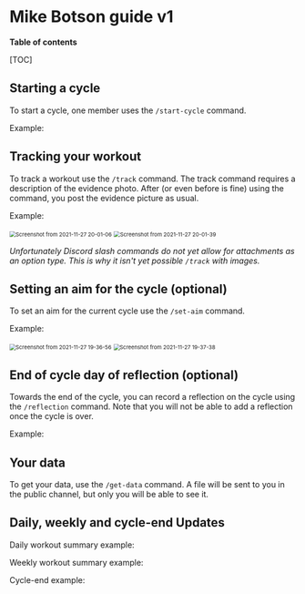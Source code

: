 # Mike Botson guide v1 

**Table of contents**

[TOC]

## Starting a cycle

To start a cycle, one member uses the `/start-cycle` command.

Example:

## Tracking your workout

To track a workout use the `/track` command. The track command requires a description of the evidence photo. After (or even before is fine) using the command, you post the evidence picture as usual. 

Example:

<img src="/home/alien/Pictures/Screenshot from 2021-11-27 20-01-06.png" alt="Screenshot from 2021-11-27 20-01-06" style="zoom:67%;" />

<img src="/home/alien/Pictures/Screenshot from 2021-11-27 20-01-39.png" alt="Screenshot from 2021-11-27 20-01-39" style="zoom:67%;" />

*Unfortunately Discord slash commands do not yet allow for attachments as an option type. This is why it isn't yet possible `/track` with images.*

 ## Setting an aim for the cycle (optional)

To set an aim for the current cycle use the `/set-aim` command.

Example:

<img src="/home/alien/Pictures/Screenshot from 2021-11-27 19-36-56.png" alt="Screenshot from 2021-11-27 19-36-56" style="zoom: 67%;" />

<img src="/home/alien/Pictures/Screenshot from 2021-11-27 19-37-38.png" alt="Screenshot from 2021-11-27 19-37-38" style="zoom:67%;" />

## End of cycle day of  reflection (optional)

Towards the end of the cycle, you can record a reflection on the cycle using the `/reflection` command. Note that you will not be able to add a reflection once the cycle is over.

Example:

## Your data

To get your data, use the `/get-data` command. A file will be sent to you in the public channel, but only you will be able to see it.

## Daily, weekly and cycle-end Updates

Daily workout summary example:



Weekly workout summary example:



Cycle-end example:

